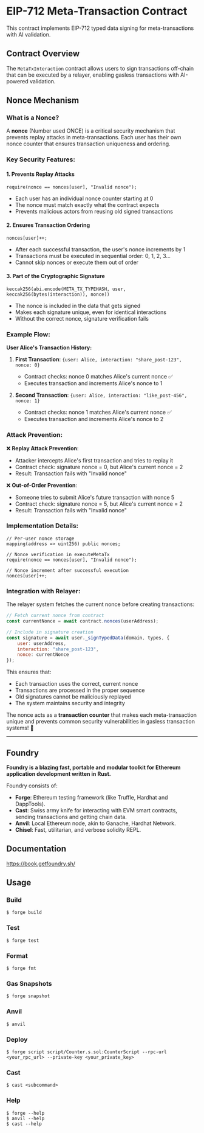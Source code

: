 # EIP-712 Meta-Transaction Contract

This contract implements EIP-712 typed data signing for meta-transactions with AI validation.

## Contract Overview

The `MetaTxInteraction` contract allows users to sign transactions off-chain that can be executed by a relayer, enabling gasless transactions with AI-powered validation.

## Nonce Mechanism

### What is a Nonce?

A **nonce** (Number used ONCE) is a critical security mechanism that prevents replay attacks in meta-transactions. Each user has their own nonce counter that ensures transaction uniqueness and ordering.

### Key Security Features:

#### 1. **Prevents Replay Attacks**

```solidity
require(nonce == nonces[user], "Invalid nonce");
```

- Each user has an individual nonce counter starting at 0
- The nonce must match exactly what the contract expects
- Prevents malicious actors from reusing old signed transactions

#### 2. **Ensures Transaction Ordering**

```solidity
nonces[user]++;
```

- After each successful transaction, the user's nonce increments by 1
- Transactions must be executed in sequential order: 0, 1, 2, 3...
- Cannot skip nonces or execute them out of order

#### 3. **Part of the Cryptographic Signature**

```solidity
keccak256(abi.encode(META_TX_TYPEHASH, user, keccak256(bytes(interaction)), nonce))
```

- The nonce is included in the data that gets signed
- Makes each signature unique, even for identical interactions
- Without the correct nonce, signature verification fails

### Example Flow:

**User Alice's Transaction History:**

1. **First Transaction**: `{user: Alice, interaction: "share_post-123", nonce: 0}`
   - Contract checks: nonce 0 matches Alice's current nonce ✅
   - Executes transaction and increments Alice's nonce to 1

2. **Second Transaction**: `{user: Alice, interaction: "like_post-456", nonce: 1}`
   - Contract checks: nonce 1 matches Alice's current nonce ✅
   - Executes transaction and increments Alice's nonce to 2

### Attack Prevention:

❌ **Replay Attack Prevention**:

- Attacker intercepts Alice's first transaction and tries to replay it
- Contract check: signature nonce = 0, but Alice's current nonce = 2
- Result: Transaction fails with "Invalid nonce"

❌ **Out-of-Order Prevention**:

- Someone tries to submit Alice's future transaction with nonce 5
- Contract check: signature nonce = 5, but Alice's current nonce = 2
- Result: Transaction fails with "Invalid nonce"

### Implementation Details:

```solidity
// Per-user nonce storage
mapping(address => uint256) public nonces;

// Nonce verification in executeMetaTx
require(nonce == nonces[user], "Invalid nonce");

// Nonce increment after successful execution
nonces[user]++;
```

### Integration with Relayer:

The relayer system fetches the current nonce before creating transactions:

```javascript
// Fetch current nonce from contract
const currentNonce = await contract.nonces(userAddress);

// Include in signature creation
const signature = await user._signTypedData(domain, types, {
    user: userAddress,
    interaction: "share_post-123", 
    nonce: currentNonce
});
```

This ensures that:

- Each transaction uses the correct, current nonce
- Transactions are processed in the proper sequence
- Old signatures cannot be maliciously replayed
- The system maintains security and integrity

The nonce acts as a **transaction counter** that makes each meta-transaction unique and prevents common security vulnerabilities in gasless transaction systems! 🔐

---

## Foundry

**Foundry is a blazing fast, portable and modular toolkit for Ethereum application development written in Rust.**

Foundry consists of:

-   **Forge**: Ethereum testing framework (like Truffle, Hardhat and DappTools).
-   **Cast**: Swiss army knife for interacting with EVM smart contracts, sending transactions and getting chain data.
-   **Anvil**: Local Ethereum node, akin to Ganache, Hardhat Network.
-   **Chisel**: Fast, utilitarian, and verbose solidity REPL.

## Documentation

https://book.getfoundry.sh/

## Usage

### Build

```shell
$ forge build
```

### Test

```shell
$ forge test
```

### Format

```shell
$ forge fmt
```

### Gas Snapshots

```shell
$ forge snapshot
```

### Anvil

```shell
$ anvil
```

### Deploy

```shell
$ forge script script/Counter.s.sol:CounterScript --rpc-url <your_rpc_url> --private-key <your_private_key>
```

### Cast

```shell
$ cast <subcommand>
```

### Help

```shell
$ forge --help
$ anvil --help
$ cast --help
```
